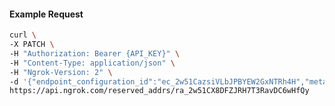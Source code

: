 <!-- Code generated for API Clients. DO NOT EDIT. -->

#### Example Request

```bash
curl \
-X PATCH \
-H "Authorization: Bearer {API_KEY}" \
-H "Content-Type: application/json" \
-H "Ngrok-Version: 2" \
-d '{"endpoint_configuration_id":"ec_2w51CazsiVLbJPBYEW2GxNTRh4H","metadata":"{\"proto\": \"ssh\"}"}' \
https://api.ngrok.com/reserved_addrs/ra_2w51CX8DFZJRH7T3RavDC6wHfQy
```
